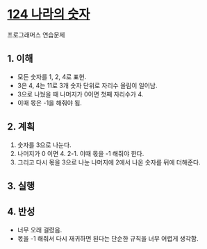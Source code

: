 # [124 나라의 숫자](https://programmers.co.kr/learn/courses/30/lessons/12899)

프로그래머스 연습문제

## 1. 이해

- 모든 숫자를 1, 2, 4로 표현.
- 3은 4, 4는 11로 3개 숫자 단위로 자리수 올림이 일어남.
- 3으로 나눴을 때 나머지가 0이면 첫째 자리수가 4.
- 이때 몫은 -1을 해줘야 됨.

## 2. 계획

1. 숫자를 3으로 나눈다.
2. 나머지가 0 이면 4.
  2-1. 이때 몫을 -1 해줘야 한다.
3. 그리고 다시 몫을 3으로 나눈 나머지에 2에서 나온 숫자를 뒤에 더해준다.

## 3. 실행

## 4. 반성

- 너무 오래 걸렸음.
- 몫을 -1 해줘서 다시 재귀하면 된다는 단순한 규칙을 너무 어렵게 생각함.
